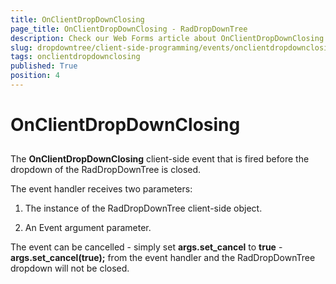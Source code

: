 ```yaml
---
title: OnClientDropDownClosing
page_title: OnClientDropDownClosing - RadDropDownTree
description: Check our Web Forms article about OnClientDropDownClosing.
slug: dropdowntree/client-side-programming/events/onclientdropdownclosing
tags: onclientdropdownclosing
published: True
position: 4
---
```


# OnClientDropDownClosing



## 

The **OnClientDropDownClosing** client-side event that is fired before the dropdown of the RadDropDownTree is closed.

The event handler receives two parameters:

1. The instance of the RadDropDownTree client-side object.

2. An Event argument parameter.

The event can be cancelled - simply set **args.set_cancel** to **true** - **args.set_cancel(true);** from the event handler and the RadDropDownTree dropdown will not be closed.
